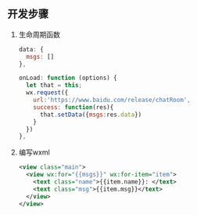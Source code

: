 <!-- 
title: 50-微信小程序
sort: 
--> 

## 开发步骤

1. 生命周期函数

   ```js
   data: {
     msgs: []
   },
   
   onLoad: function (options) {
     let that = this;
     wx.request({
       url:'https://www.baidu.com/release/chatRoom',
       success: function(res){
         that.setData({msgs:res.data})
       }
     })
   },
   ```

2. 编写wxml

   ```xml
   <view class="main">
     <view wx:for="{{msgs}}" wx:for-item="item">
       <text class="name">{{item.name}}: </text>
       <text class="msg">{{item.msg}}</text>
     </view>
   </view>
   ```

   

